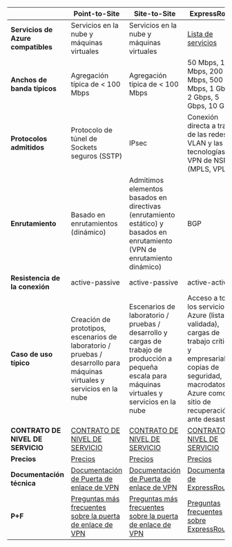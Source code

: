 | | **Point-to-Site** | **Site-to-Site** | **ExpressRoute** |
|------------------------------|----------------------------------------------------------------------------------------------|---------------------------------------------------------------------------------------------------------|--------------------------------------------------------------------------------------------------------------------------------------|
| **Servicios de Azure compatibles** | Servicios en la nube y máquinas virtuales | Servicios en la nube y máquinas virtuales | [Lista de servicios](../expressroute/expressroute-faqs.md#supported-services) |
| **Anchos de banda típicos** | Agregación típica de < 100 Mbps | Agregación típica de < 100 Mbps | 50 Mbps, 100 Mbps, 200 Mbps, 500 Mbps, 1 Gbps, 2 Gbps, 5 Gbps, 10 Gbps |
| **Protocolos admitidos** | Protocolo de túnel de Sockets seguros (SSTP) | IPsec | Conexión directa a través de las redes VLAN y las tecnologías VPN de NSP (MPLS, VPLS...) |
| **Enrutamiento** | Basado en enrutamientos (dinámico) | Admitimos elementos basados en directivas (enrutamiento estático) y basados en enrutamiento (VPN de enrutamiento dinámico) | BGP |
| **Resistencia de la conexión** | active-passive | active-passive | active-active |
| **Caso de uso típico** | Creación de prototipos, escenarios de laboratorio / pruebas / desarrollo para máquinas virtuales y servicios en la nube | Escenarios de laboratorio / pruebas / desarrollo y cargas de trabajo de producción a pequeña escala para máquinas virtuales y servicios en la nube | Acceso a todos los servicios de Azure (lista validada), cargas de trabajo críticas y empresariales, copias de seguridad, macrodatos, Azure como sitio de recuperación ante desastres |
| **CONTRATO DE NIVEL DE SERVICIO** | [CONTRATO DE NIVEL DE SERVICIO](https://azure.microsoft.com/support/legal/sla/) | [CONTRATO DE NIVEL DE SERVICIO](https://azure.microsoft.com/support/legal/sla/) | [CONTRATO DE NIVEL DE SERVICIO](https://azure.microsoft.com/support/legal/sla/) |
| **Precios** | [Precios](https://azure.microsoft.com/pricing/details/vpn-gateway/) | [Precios](https://azure.microsoft.com/pricing/details/vpn-gateway/) | [Precios](https://azure.microsoft.com/pricing/details/expressroute/) |
| **Documentación técnica** | [Documentación de Puerta de enlace de VPN](https://azure.microsoft.com/documentation/services/vpn-gateway/) | [Documentación de Puerta de enlace de VPN](https://azure.microsoft.com/documentation/services/vpn-gateway/) | [Documentación de ExpressRoute](https://azure.microsoft.com/documentation/services/expressroute/) |
| **P+F** | [Preguntas más frecuentes sobre la puerta de enlace de VPN](vpn-gateway-vpn-faq.md) | [Preguntas más frecuentes sobre la puerta de enlace de VPN](vpn-gateway-vpn-faq.md) | [Preguntas frecuentes sobre ExpressRoute](../expressroute/expressroute-faqs.md) |

<!---HONumber=AcomDC_0224_2016-->